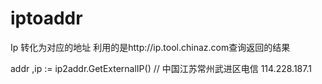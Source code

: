 # iptoaddr
Ip 转化为对应的地址
利用的是http://ip.tool.chinaz.com查询返回的结果

addr ,ip := ip2addr.GetExternalIP()
//  中国江苏常州武进区电信 114.228.187.1
